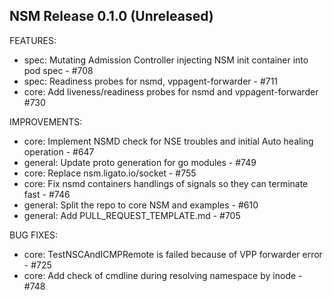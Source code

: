 ## NSM Release 0.1.0 (Unreleased)

FEATURES:

- spec: Mutating Admission Controller injecting NSM init container into pod spec - #708
- spec: Readiness probes for nsmd, vppagent-forwarder - #711
- core: Add liveness/readiness probes for nsmd and vppagent-forwarder #730

IMPROVEMENTS:

- core: Implement NSMD check for NSE troubles and initial Auto healing operation - #647
- general: Update proto generation for go modules - #749
- core: Replace nsm.ligato.io/socket - #755
- core: Fix nsmd containers handlings of signals so they can terminate fast - #746
- general: Split the repo to core NSM and examples - #610
- general: Add PULL_REQUEST_TEMPLATE.md - #705

BUG FIXES:

- core: TestNSCAndICMPRemote is failed because of VPP forwarder error - #725
- core: Add check of cmdline during resolving namespace by inode - #748
